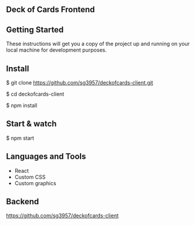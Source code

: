 ## Deck of Cards Frontend

## Getting Started
These instructions will get you a copy of the project up and running on your local machine for development purposes.

## Install
$ git clone https://github.com/sg3957/deckofcards-client.git

$ cd deckofcards-client

$ npm install

## Start & watch
$ npm start

## Languages and Tools
* React
* Custom CSS
* Custom graphics

## Backend
https://github.com/sg3957/deckofcards-client
